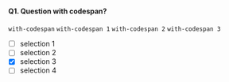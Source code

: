 #### Q1. Question with codespan?

`with-codespan`
`with-codespan 1`
`with-codespan 2`
`with-codespan 3`

- [ ] selection 1
- [ ] selection 2
- [x] selection 3
- [ ] selection 4